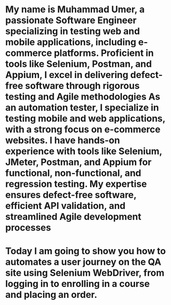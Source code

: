 # My name is Muhammad Umer, a passionate Software Engineer specializing in testing web and mobile applications, including e-commerce platforms. Proficient in tools like Selenium, Postman, and Appium, I excel in delivering defect-free software through rigorous testing and Agile methodologies​ As an automation tester, I specialize in testing mobile and web applications, with a strong focus on e-commerce websites. I have hands-on experience with tools like Selenium, JMeter, Postman, and Appium for functional, non-functional, and regression testing. My expertise ensures defect-free software, efficient API validation, and streamlined Agile development processes​

# Today I am going to show you how to automates a user journey on the QA site using Selenium WebDriver, from logging in to enrolling in a course and placing an order.
